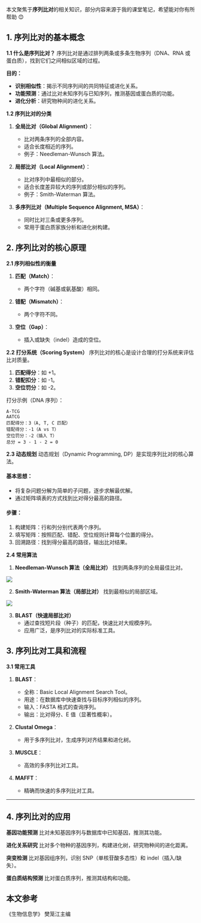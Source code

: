 
本文聚焦于**序列比对**的相关知识，部分内容来源于我的课堂笔记，希望能对你有所帮助 😊


## **1. 序列比对的基本概念**

**1.1 什么是序列比对？**
序列比对是通过排列两条或多条生物序列（DNA、RNA 或蛋白质），找到它们之间相似区域的过程。

**目的：**
- **识别相似性**：揭示不同序列间的共同特征或进化关系。
- **功能预测**：通过比对未知序列与已知序列，推测基因或蛋白质的功能。
- **进化分析**：研究物种间的进化关系。

**1.2 序列比对的分类**
1. **全局比对（Global Alignment）**：
   - 比对两条序列的全部内容。
   - 适合长度相近的序列。
   - 例子：Needleman-Wunsch 算法。
   
2. **局部比对（Local Alignment）**：
   - 比对序列中最相似的部分。
   - 适合长度差异较大的序列或部分相似的序列。
   - 例子：Smith-Waterman 算法。

3. **多序列比对（Multiple Sequence Alignment, MSA）**：
   - 同时比对三条或更多序列。
   - 常用于蛋白质家族分析和进化树构建。



 ## **2. 序列比对的核心原理**

**2.1 序列相似性的衡量**
1. **匹配（Match）**：
   - 两个字符（碱基或氨基酸）相同。

2. **错配（Mismatch）**：
   - 两个字符不同。

3. **空位（Gap）**：
   - 插入或缺失（indel）造成的空位。

**2.2 打分系统（Scoring System）**
序列比对的核心是设计合理的打分系统来评估比对质量。
1. **匹配得分**：如 +1。
2. **错配扣分**：如 -1。
3. **空位罚分**：如 -2。

打分示例（DNA 序列）：
```
A-TCG
AATCG
匹配得分：3（A, T, C 匹配）
错配得分：-1（A vs T）
空位罚分：-2（插入 T）
总分 = 3 - 1 - 2 = 0
```
**2.3 动态规划**
动态规划（Dynamic Programming, DP）是实现序列比对的核心算法。

#### **基本思想：**
- 将复杂问题分解为简单的子问题，逐步求解最优解。
- 通过矩阵填表的方式找到比对得分最高的路径。

#### **步骤：**
1. 构建矩阵：行和列分别代表两个序列。
2. 填写矩阵：按照匹配、错配、空位规则计算每个位置的得分。
3. 回溯路径：找到得分最高的路径，输出比对结果。

**2.4 常用算法**
1. **Needleman-Wunsch 算法（全局比对）**
找到两条序列的全局最佳比对。
  
 ![](https://i.ibb.co/SrRWP8J/image.png) 
   
2. **Smith-Waterman 算法（局部比对）**
找到最相似的局部区域。

   
![](https://i.ibb.co/1nnsTPL/image.png)


3. **BLAST（快速局部比对）**
   - 通过查找短片段（种子）的匹配，快速比对大规模序列。
   - 应用广泛，是序列比对的实际标准工具。



## **3. 序列比对工具和流程**

**3.1 常用工具**
1. **BLAST**：
   - 全称：Basic Local Alignment Search Tool。
   - 用途：在数据库中快速查找与目标序列相似的序列。
   - 输入：FASTA 格式的查询序列。
   - 输出：比对得分、E 值（显著性概率）。

2. **Clustal Omega**：
   - 用于多序列比对，生成序列对齐结果和进化树。

3. **MUSCLE**：
   - 高效的多序列比对工具。

4. **MAFFT**：
   - 精确而快速的多序列比对工具。

---


## **4. 序列比对的应用**

**基因功能预测**
比对未知基因序列与数据库中已知基因，推测其功能。

**进化关系研究**
比对多个物种的基因序列，构建进化树，研究物种间的进化距离。

**突变检测**
比对基因组序列，识别 SNP（单核苷酸多态性）和 indel（插入/缺失）。

**蛋白质结构预测**
比对蛋白质序列，推测其结构和功能。

## 本文参考
《生物信息学》 樊笼江主编



